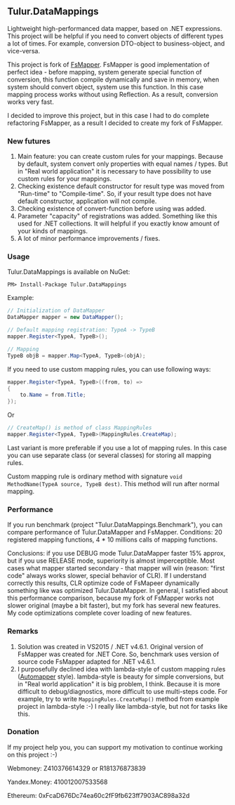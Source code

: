 ## Tulur.DataMappings
Lightweight high-performanced data mapper, based on .NET expressions. This project will be helpful if you need to convert objects of different types a lot of times. For example, conversion DTO-object to business-object, and vice-versa.

This project is fork of [FsMapper](https://github.com/FSou1/FsMapper). FsMapper is good implementation of perfect idea - before mapping, system generate special function of conversion, this function compile dynamically and save in memory, when system should convert object, system use this function. In this case mapping process works without using Reflection. As a result, conversion works very fast.

I decided to improve this project, but in this case I had to do complete refactoring FsMapper, as a result I decided to create my fork of FsMapper.

### New futures 
1.	Main feature: you can create custom rules for your mappings. Because by default, system convert only properties with equal names / types. But in "Real world application" it is necessary to have possibility to use custom rules for your mappings. 
2.	Checking existence default constructor for result type was moved from "Run-time" to "Compile-time". So, if your result type does not have default constructor, application will not compile.
3.	Checking existence of convert-function before using was added.
4.	Parameter "capacity" of registrations was added. Something like this used for .NET collections.  It will helpful if you exactly know amount of your kinds of mappings.
5.	A lot of minor performance improvements / fixes.

### Usage

Tulur.DataMappings is available on NuGet:

`PM> Install-Package Tulur.DataMappings`

Example:

```C#
// Initialization of DataMapper
DataMapper mapper = new DataMapper(); 

// Default mapping registration: TypeA -> TypeB
mapper.Register<TypeA, TypeB>();

// Mapping
TypeB objB = mapper.Map<TypeA, TypeB>(objA);
```

If you need to use custom mapping rules, you can use following ways:

```C#
mapper.Register<TypeA, TypeB>((from, to) =>
{
    to.Name = from.Title;
});
```

Or

```C#
// CreateMap() is method of class MappingRules
mapper.Register<TypeA, TypeB>(MappingRules.CreateMap);
```

Last variant is more preferable if you use a lot of mapping rules. In this case you can use separate class (or several classes) for storing all mapping rules.

Custom mapping rule is ordinary method with signature `void MethodName(TypeA source, TypeB dest)`. This method will run after normal mapping.

### Performance
If you run benchmark (project "Tulur.DataMappings.Benchmark"), you can compare performance of Tulur.DataMapper and FsMapper. Conditions: 20 registered mapping functions, 4 * 10 millions calls of mapping functions.

Conclusions: if you use DEBUG mode Tulur.DataMapper faster 15% approx, but if you use RELEASE mode, superiority is almost imperceptible. Most cases what mapper started secondary - that mapper will win (reason: "first code" always works slower, special behavior of CLR). If I understand correctly this results, CLR optimize code of FsMapeer dynamically something like was optimized Tulur.DataMapper. In general, I satisfied about this performance comparison, because my fork of FsMapper works not slower original (maybe a bit faster), but my fork has several new features. My code optimizations complete cover loading of new features.

### Remarks
1. Solution was created in VS2015 / .NET v4.6.1. Original version of FsMapper was created for .NET Core. So, benchmark uses version of source code FsMapper adapted for .NET v4.6.1.
2. I purposefully declined idea with lambda-style of custom mapping rules ([Automapper]( https://github.com/AutoMapper/AutoMapper) style). lambda-style is beauty for simple conversions, but in "Real world application" it is big problem, I think. Because it is more difficult to debug/diagnostics, more difficult to use multi-steps code. For example, try to write `MappingRules.CreateMap()` method from example project in lambda-style :-)
I really like lambda-style, but not for tasks like this.


### Donation
If my project help you, you can support my motivation to continue working on this project :-)

Webmoney: Z410376614329 or R181376873839

Yandex.Money: 410012007533568

Ethereum: 0xFcaD676Dc74ea60c2fF9fb623ff7903AC898a32d
